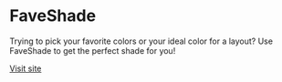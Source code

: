 # FaveShade
Trying to pick your favorite colors or your ideal color for a layout? Use FaveShade to get the perfect shade for you!

[Visit site](https://faveshade.com/)
